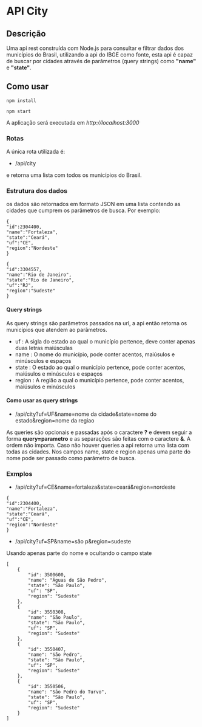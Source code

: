 # API City

## Descrição
Uma api rest construída com Node.js para consultar e filtrar dados dos municípios do Brasil, utilizando a api do IBGE como fonte, esta api é capaz de buscar por cidades através de parâmetros (query strings) como **"name"** e **"state"**.

## Como usar

```npm install```

```npm start```

A aplicação será executada em *http://localhost:3000*

### Rotas
A única rota utilizada é:

* /api/city

e retorna uma lista com todos os municípios do Brasil.


### Estrutura dos dados

os dados são retornados em formato JSON em uma lista contendo as cidades que cumprem os parâmetros de busca. Por exemplo:

```
{
"id":2304400,
"name":"Fortaleza",
"state":"Ceará",
"uf":"CE",
"region":"Nordeste"
}

{
"id":3304557,
"name":"Rio de Janeiro",
"state":"Rio de Janeiro",
"uf":"RJ",
"region":"Sudeste"
}

```

#### Query strings

As query strings são parâmetros passados na url, a api então retorna os municípios que atendem ao parâmetros.

* uf : A sigla do estado ao qual o município pertence, deve conter apenas duas letras maiúsculas
* name : O nome do município, pode conter acentos, maiúsulos e minúsculos e espaços
* state : O estado ao qual o município pertence, pode conter acentos, maiúsulos e minúsculos e espaços
* region : A região a qual o município pertence, pode conter acentos, maiúsulos e minúsculos

#### Como usar as query strings

* /api/city?uf=UF&name=nome da cidade&state=nome do estado&region=nome da regiao

As queries são opcionais e passadas após o caractere **?** e devem seguir a forma **query=parametro** e as separações são feitas com o caractere **&**. A ordem não importa. Caso não houver queries a api retorna uma lista com todas as cidades. Nos campos name, state e region apenas uma parte do nome pode ser passado como parâmetro de busca.

### Exmplos
* /api/city?uf=CE&name=fortaleza&state=ceará&region=nordeste

```
{
"id":2304400,
"name":"Fortaleza",
"state":"Ceará",
"uf":"CE",
"region":"Nordeste"
}

```

* /api/city?uf=SP&name=são p&region=sudeste

Usando apenas parte do nome e ocultando o campo state


```
[
    {
        "id": 3500600,
        "name": "Águas de São Pedro",
        "state": "São Paulo",
        "uf": "SP",
        "region": "Sudeste"
    },
    {
        "id": 3550308,
        "name": "São Paulo",
        "state": "São Paulo",
        "uf": "SP",
        "region": "Sudeste"
    },
    {
        "id": 3550407,
        "name": "São Pedro",
        "state": "São Paulo",
        "uf": "SP",
        "region": "Sudeste"
    },
    {
        "id": 3550506,
        "name": "São Pedro do Turvo",
        "state": "São Paulo",
        "uf": "SP",
        "region": "Sudeste"
    }
]
```



